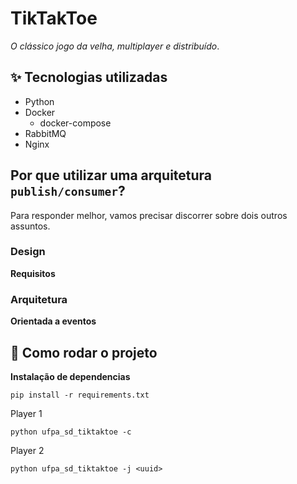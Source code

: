 # TikTakToe

*O clássico jogo da velha, multiplayer e distribuído*.

## :sparkles: Tecnologias utilizadas

- Python
- Docker
    - docker-compose
- RabbitMQ
- Nginx

## Por que utilizar uma arquitetura `publish/consumer`?

Para responder melhor, vamos precisar discorrer sobre dois outros assuntos.

### Design

**Requisitos**

### Arquitetura

**Orientada a eventos**

## :rocket: Como rodar o projeto

**Instalação de dependencias**

```
pip install -r requirements.txt
```

Player 1
```
python ufpa_sd_tiktaktoe -c
```

Player 2
```
python ufpa_sd_tiktaktoe -j <uuid>
```
